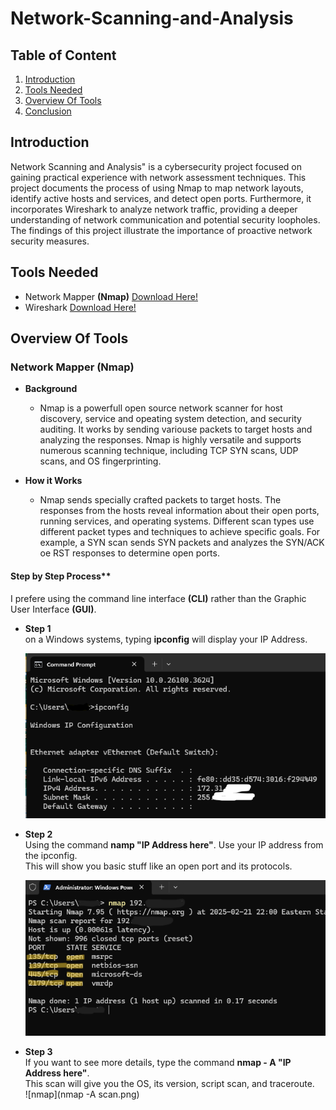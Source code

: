 # Network-Scanning-and-Analysis

## Table of Content
1. [Introduction](#introduction)
2. [Tools Needed](#tools-needed)
3. [Overview Of Tools](#overview-of-tools)
4. [Conclusion](#conclusion)



## Introduction

Network Scanning and Analysis" is a cybersecurity project focused on gaining practical experience with network assessment techniques. 
This project documents the process of using Nmap to map network layouts, identify active hosts and services, and detect open ports. 
Furthermore, it incorporates Wireshark to analyze network traffic, providing a deeper understanding of network communication and potential security loopholes. 
The findings of this project illustrate the importance of proactive network security measures.



## Tools Needed

- Network Mapper **(Nmap)**
  [Download Here!](https://nmap.org/download.html)
- Wireshark
  [Download Here!](https://www.wireshark.org/download.html)



## Overview Of Tools

### Network Mapper (Nmap)
- **Background**
    - Nmap is a powerfull open source network scanner for host discovery, service and opeating system detection, and security auditing. It works by sending
      variouse packets to target hosts and analyzing the responses. Nmap is highly versatile and supports numerous scanning technique, including
      TCP SYN scans, UDP scans, and OS fingerprinting.

- **How it Works**
    - Nmap sends specially crafted packets to target hosts. The responses from the hosts reveal information about their open ports, running services, and operating systems.
      Different scan types use different packet types and techniques to achieve specific goals. For example, a SYN scan sends SYN packets and analyzes the SYN/ACK oe RST
      responses to determine open ports.

#### Step by Step Process**
I prefere using the command line interface **(CLI)** rather than the Graphic User Interface **(GUI)**.
- **Step 1**<br />
   on a Windows systems, typing **ipconfig** will display your IP Address.<br />
   
   ![ipconfig](1.png)

- **Step 2**<br />
Using the command **namp "IP Address here"**. Use your IP address from the ipconfig.<br />
This will show you basic stuff like an open port and its protocols.<br />

   ![nmap](image22.png)

- **Step 3**<br />
If you want to see more details, type the command **nmap - A "IP Address here"**.<br />
This scan will give you the OS, its version, script scan, and traceroute.<br />
   ![nmap](nmap -A scan.png)



